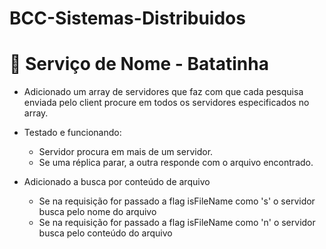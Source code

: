 # BCC-Sistemas-Distribuidos

# :sweet_potato: Serviço de Nome - Batatinha
- Adicionado um array de servidores que faz com que cada pesquisa enviada pelo client procure em todos os servidores especificados no array.
- Testado e funcionando:
    * Servidor procura em mais de um servidor.
    * Se uma réplica parar, a outra responde com o arquivo encontrado.

- Adicionado a busca por conteúdo de arquivo
    * Se na requisição for passado a flag isFileName como 's' o servidor busca pelo nome do arquivo
    * Se na requisição for passado a flag isFileName como 'n' o servidor busca pelo conteúdo do arquivo